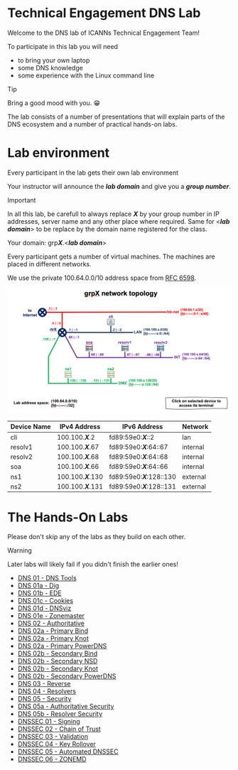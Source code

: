 # Technical Engagement DNS Lab

Welcome to the DNS lab of ICANNs Technical Engagement Team!

To participate in this lab you will need 

- to bring your own laptop
- some DNS knowledge
- some experience with the Linux command line

> [!TIP] 
> Bring a good mood with you. :grin:

The lab consists of a number of presentations that will explain
parts of the DNS ecosystem and a number of practical hands-on labs.

# Lab environment

Every participant in the lab gets their own lab environment

Your instructor will announce the ***lab domain*** and give you a ***group number***.

> [!IMPORTANT]
>
> In all this lab, be carefull to always replace ***X*** by your group
> number in IP addresses, server name and any other place where
> required. Same for \<***lab domain***\> to be replace by the 
> domain name registered for the class.

Your domain: grp***X***.\<***lab domain***\>

Every participant gets a number of virtual machines. The machines are placed in different networks.

We use the private 100.64.0.0/10 address space from [RFC 6598](https://www.rfc-editor.org/rfc/rfc6598).

![network topology](img/topology.png)

| Device Name   | IPv4 Address          | IPv6 Address                | Network  |
| ------------- | --------------------- | --------------------------- | -------- |
| cli           | 100.100.***X***.2     | fd89:59e0:***X***::2        | lan      |
| resolv1       | 100.100.***X***.67    | fd89:59e0:***X***:64::67    | internal |
| resolv2       | 100.100.***X***.68    | fd89:59e0:***X***:64::68    | internal |
| soa           | 100.100.***X***.66    | fd89:59e0:***X***:64::66    | internal |
| ns1           | 100.100.***X***.130   | fd89:59e0:***X***:128::130  | external |
| ns2           | 100.100.***X***.131   | fd89:59e0:***X***:128::131  | external |

# The Hands-On Labs

Please don't skip any of the labs as they build on each other. 

> [!WARNING]
> Later labs will likely fail if you didn't finish the earlier ones!

- [DNS 01 - DNS Tools](DNS%2001%20-%20DNS%20Tools.md)
- [DNS 01a - Dig](DNS%2001a%20-%20Dig.md)
- [DNS 01b - EDE](DNS%2001b%20-%20EDE.md)
- [DNS 01c - Cookies](DNS%2001c%20-Cookies%20.md)
- [DNS 01d - DNSviz](DNS%2001d%20-%20DNSviz.md)
- [DNS 01e - Zonemaster](DNS%2001e%20-%20Zonemaster.md)
- [DNS 02 - Authoritative](DNS%2002%20-%20Authoritative.md)
- [DNS 02a - Primary Bind](DNS%2002a%20-%20Primary%20Bind.md)
- [DNS 02a - Primary Knot](DNS%2002a%20-%20Primary%20Knot.md)
- [DNS 02a - Primary PowerDNS](DNS%2002a%20-%20Primary%20PowerDNS.md)
- [DNS 02b - Secondary Bind](DNS%2002b%20-%20Secondary%20Bind.md)
- [DNS 02b - Secondary NSD](DNS%200b%20-%20.Secondary%20NSDmd)
- [DNS 02b - Secondary Knot](DNS%2002b%20-%20Secondary%20Knot.md)
- [DNS 02b - Secondary PowerDNS](DNS%2002b%20-%20Secondary%20PowerDNS.md)
- [DNS 03 - Reverse](DNS%2003%20-%20Reverse.md)
- [DNS 04 - Resolvers](DNS%2004%20-%20Resolver.md)
- [DNS 05 - Security](DNS%2005%20-%20Security.md)
- [DNS 05a - Authoritative Security](DNS%2005a%20-%20Authoritative%20Security.md)
- [DNS 05b - Resolver Security](DNS%2005b%20-%20Resolver%20Security.md)
- [DNSSEC 01 - Signing](DNSSEC%2001%20-%20Signing.md)
- [DNSSEC 02 - Chain of Trust](DNSSEC%2002%20-%20Chain%20of%20Trust.md)
- [DNSSEC 03 - Validation](DNSSEC%2003%20-%20Validation.md)
- [DNSSEC 04 - Key Rollover](DNSSEC%2004%20-%20Key%20Rollover.md)
- [DNSSEC 05 - Automated DNSSEC](DNSSEC%2005%20-%20Automated%20DNSSEC.md)
- [DNSSEC 06 - ZONEMD](DNSSEC%2006%20-%20ZONEMD.md)
